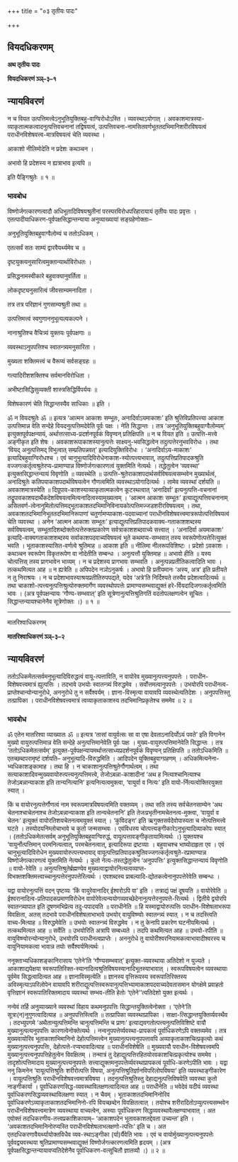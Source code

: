 +++
title = "०३ तृतीयः पादः"

+++


## वियदधिकरणम्

**अथ तृतीयः पादः**

**वियदधिकरणं ञ्ञ्–३–१**

## **न्यायविवरणं**

न च वियत उत्पत्तिमत्त्वेऽनुभूतियुक्तिबहु-वाग्विरोधोऽस्ति । व्यवस्थाऽयोगात् । अवकाशमात्रस्या-व्याकृतात्मकत्वादनुत्पत्तिवचनानां तद्विषयत्वं, उत्पत्तिवचना-नामसितवर्णभूततदभिमानिशरीरविषयत्वं पराधीनविशेषवत्त्व-मात्रविषयत्वं चेति व्यवस्था ।

आकाशो नीलिमोदेति न प्रदेशः कथञ्चन ।

अभावो हि प्रदेशस्य न ह्यत्राभाव इत्यपि ॥

इति पैङ्गिश्रुतेः ॥ १ ॥

### **भावबोध**

विष्णोर्जगत्कारणत्वादौ अधिभूतादिविषयश्रुतीनां परस्परविरोधपरिहारायायं तृतीयः पादः प्रवृत्तः । एतत्पादीयाधिकरण-पूर्वपक्षसिद्धान्तन्याया अनुव्याख्यायां सङ्ग्रहेणोक्ताः–

अनुभूतियुक्तिबहुवाग्वैलोम्यं च ततोऽधिकम् ।

एतत्सर्वं सतः साम्यं द्वारवैयर्थ्यमेव च ॥

दृष्टयुक्त्यनुसारित्वमुक्तान्यार्थाविरोधतः ।

प्रसिद्धनामस्वीकारे बहुवाक्यानुवर्तिता ॥

लोकदृष्ट्यनुसारित्वं जीवसाम्यमनादिता ।

तत्र तत्र परिज्ञानं गुणसाम्यश्रुती तथा ॥

उत्पत्तिमत्त्वं स्वगुणाननुभूत्यल्पकल्पने ।

नानाश्रुतिश्च वैचित्र्यं युक्तयः पूर्वपक्षगाः ॥

व्यवस्थाऽनुपपत्तिश्च स्वातन्त्र्यमनुसारिता ।

मुख्यता शक्तिमत्त्वं च वैरूप्यं सर्वसङ्ग्रहः ॥

गत्यादिरीशशक्तिश्च सर्वमानविरोधिता ।

अभीष्टासिद्धिसुव्यक्ती शास्त्रसिद्धिर्विपर्ययः ॥

विशेषकारणं चेति सिद्धान्तस्यैव साधिकाः ॥ इति ।

ॐ न वियदश्रुतेः ॐ ॥ इत्यत्र ‘आत्मन आकाशः सम्भूतः, अनादिर्वाऽयमाकाशः’ इति श्रुतिविप्रतिपत्त्या आकाश उत्पत्तिमान्न वेति सन्देहे वियदनुत्पत्तिमदेवेति पूर्वः पक्षः । नेति सिद्धान्तः । तत्र ‘अनुभूतियुक्तिबहुवाग्वैलोम्यम्’ इत्युक्तपूर्वपक्षन्यायं, अर्थात्तत्साध्य-प्रदर्शनपूर्वकं विवृण्वन् प्रतिक्षिपति ॥ न च वियत इति ॥ उत्पत्ति-मत्त्वे अङ्गीकृत इति शेषः । अवकाशरूपाकाशस्यानुत्पत्तेः साक्ष्यनु-भवसिद्धत्वेन तदुत्पत्तेरनुभवविरोधः । तथा ‘वियद् अनुत्पत्तिमद् विभुत्वात् सम्प्रतिपन्नवत्’ इत्यादियुक्तिविरोधः । ‘अनादिर्वाऽय-माकाशः’ इत्यादिबहुवाग्विरोधश्च । एवं चानुभूत्यादिविरोधेनाकाश-स्योत्पत्त्यभावात्, तदुत्पत्तिप्रतिपादकश्रुति वज्जगत्कर्तृत्वश्रुतेरप्य-प्रामाण्यान्न विष्णोर्जगत्कारणत्वं युक्तमिति नेत्यर्थः । तद्धेतुत्वेन ‘व्यवस्था’ इत्युक्तसिद्धान्तन्यायं विवृणोति ॥ व्यवस्थेति ॥ उत्पत्ति-श्रुतेराकाशपदार्थसर्वविषयत्वसम्भवेन मुख्यार्थत्वं, अनादिश्रुतेः कतिपयाकाशपदार्थविषयत्वेन गौणत्वमिति व्यवस्थाऽयोगादित्यर्थः । तामेव व्यवस्थां दर्शयति ॥ अवकाशमात्रस्येति ॥ दिग्रूपाव-काशस्याव्याकृतात्मकत्वेन कूटस्थत्वात् ‘अनादिर्वा’ इत्यनुत्पत्ति-वचनानां तद्रूपावकाशपदार्थैकदेशविषयत्वमित्यनादित्वस्यामुख्यत्वम् । ‘आत्मन आकाशः सम्भूतः’ इत्याद्युत्पत्तिवचनानाम् असितवर्ण-त्वेनानुमितोत्पत्तिमद्भूताकाशतदभिमानिविनायकोत्पत्तिमज्जडशरीरविषयत्वम् । तथा, अवकाशतदभिमानिभूततदभिमानिरूपाणां चतुर्णामप्याकाश-पदवाच्यानां पराधीनविशेषवत्त्वमात्ररूपोत्पत्तिविषयत्वं चेति व्यवस्था । अनेन ‘आत्मन आकाशः सम्भूतः’ इत्याद्युत्पत्तिप्रतिपादकवाक्य-गताकाशशब्दस्य सर्वविषयत्वम्, सम्भूतादिशब्दोक्तोत्पत्तेरुक्तप्रकारेण सर्वत्राकाशशब्दवाच्ये सत्त्वात् । ‘अनादिर्वा अयमाकाशः’ इत्यादि-वाक्यगताकाशशब्दस्य सर्वाकाशपदवाच्यविषयत्वं भूते कथमप्य-सम्भवात् तस्य स्वरूपेणोत्पत्तेरित्युक्तं भवति । भूताकाशस्यासित-वर्णत्वे श्रुतिमाह ॥ आकाश इति ॥ नीलिमा नीलरूपविशिष्टः । प्रदेशो ऽवकाशः । कथञ्चन स्वरूपेण विकृतरूपेण वा नोदेतीति सम्बन्धः । अनुत्पत्तौ युक्तिमाह ॥ अभावो हीति ॥ यस्य चोत्पत्तिस् तस्य प्रागभावेन भाव्यम् । न च प्रदेशस्य प्रागभावः सम्भवति । अनुत्पन्नप्रतीतिकत्वादिति भावः । तत्कथमित्यत आह ॥ न ह्यत्रेति ॥ अपिपदेन नञोऽनुकर्षः । अभावो हि प्रतीयमानः ‘अस्य, अत्र’ इति प्रतीयते न तु निराश्रयः । न च प्रदेशाभावस्याश्रयप्रतीतिरुपपद्यते, यदेव ‘अत्रे’ति निर्दिश्यते तस्यैव प्रदेशत्वादित्यर्थः ॥ तथा चाकाशो-त्पत्त्यनुत्पत्तिश्रुत्योरुक्तमार्गेण व्यवस्थोपपत्तेः प्रामाण्यसम्भवाद्युक्तं हरे-र्वियदादिजगत्कर्तृत्वमिति भावः । (अत्र पूर्वपक्षन्यायः ‘गौण्य-सम्भवात्’ इति सूत्रेणानुत्पत्तिश्रुतिगतिं वदतोपलक्षणत्वेन सूचितः । सिद्धान्तन्यायश्चानेनैव सूत्रेणोक्तः ।) ॥ १ ॥

------------------------------------------------------------------------

मातरिश्वाधिकरणम्

**मातरिश्वाधिकरणं ञ्ञ्–३–२**

## **न्यायविवरणं**

ततोऽधिकमेतत्सर्वमनुभूत्यादिविरुद्धत्वं वायू-त्पत्ताविति, न वायोरेव मुख्यानुत्पत्त्यनुपपत्तेः । पराधीन-विशेषवत्त्वमात्रं ह्युत्पत्तिः । तदभावे उभयोः स्वातन्त्र्यं विरुद्धमेव । सर्वोत्तमत्वानुपपत्तेः । उभयोरपि पराधीनत्व-प्राप्तेश्चान्योन्यानुरोधे, अननुरोधे तु न सर्वैश्वर्यम् । ज्ञाना-विस्मृत्या वायावपि व्यवस्थेत्यतिदेशः । अनुपपत्तिस्तु तत्प्रापिका । पराधीनविशेषवत्त्वमात्रं त्वव्याकृताकाशस्य तदभिमानिप्रकृतेश्च सममेव ॥ २ ॥

### **भावबोध**

ॐ एतेन मातरिश्वा व्याख्यातः ॐ ॥ इत्यत्र ‘तासां वायुर्वत्सः सा वा एषा देवताऽनादिर्योऽयं पवते’ इति विगानेन मुख्यो वायुरुत्पत्तिमान्न वेति सन्देहे अनुत्पत्तिमानेवेति पूर्वः पक्षः । मुख्य-वायुरुत्पत्तिमानेवेति सिद्धान्तः । तत्र ‘ततोऽधिकमेतत्सर्वम्’ इत्युक्त-पूर्वपक्षन्यायमर्थात्तत्साध्यप्रदर्शनपूर्वकं विवृण्वन् प्रतिक्षिपति ॥ ततोऽधिकमिति ॥ एतच्छब्दपरामृष्टं दर्शयति– अनुभूत्यादि-विरुद्धमिति । आदिपदेन युक्तिबहुवाग्ग्रहणम् । अधिकमित्यनेना-भ्यधिकाशङ्कामाह । तथा हि । न चाकाशानुत्पत्तिश्रुतेर्गौणार्थत्वम् । तथा सत्याकाशादिवन्मुख्यवायोरुत्पत्त्यनुत्पत्तिमत्त्वे, तेजोऽबन्ना-काशादीनां ‘अथ ह नित्याश्चानित्याश्च तेजोऽबन्नान्याकाश इति तान्यनित्यानि’ इत्यनित्यत्वमुक्त्वा, ‘वायुर्वा व नित्यः’ इति वायो-र्नित्यत्वोक्तिरयुक्ता स्यात् ।

किं च वायोरनुत्पत्तेर्गौणत्वं नाम स्वरूपमात्रविषयत्वमिति वक्तव्यम् । तथा सति तस्य सर्वचेतनसाम्येन ‘अथ चेतनाश्चाचेतनाश्च तेजोऽबन्नान्याकाश इति तान्यचेतनानि’ इति तेजःप्रभृतीनामचेतनत्व-मुक्त्वा, ‘वायुर्वा व चेतनः’ इत्युक्तं वायोरतिशयचेतनत्वमयुक्तं स्यात् । ‘कुविदङ्ग’ इति ऋगुक्तसर्वदेवोपास्यता च नोत्पत्तिमत्त्वे घटते । तस्योदयनिम्लोचाभावे च कुतो जन्मसम्भवः । एवंविधस्य चोत्पत्त्यङ्गीकारेऽनुभूत्यादिव्याकोपः स्यात् । (ततोऽधिकमेतत्सर्वम् अनुभूतियुक्तिबहुवाग्विरुद्धं, वायूत्पत्तावङ्गीकृतायामित्यर्थः ।) युक्तयश्च ‘वायुर्नोत्पत्तिमान् परमनित्यत्वात्, परमचेतनत्वात्, इत्यादिरूपा द्रष्टव्याः । बहुवाचश्च भाष्योदाहृता एव । एवं चानुभूत्यादिविरोधेन मुख्यवायोरुत्पत्त्यभावाद् वायूत्पत्तिप्रतिपादकश्रुतिवज्जगत्कर्तृत्वश्रुते-रप्रामाण्यान्न विष्णोर्जगत्कारणत्वं युक्तमिति नेत्यर्थः । कुतो नेत्य-तस्तद्धेतुत्वेन ‘अनुपपत्तिः’ इत्युक्तसिद्धान्तन्यायं विवृणोति ॥ वायो-रेवेति ॥ अनुत्पत्तिश्रुतेर्ब्रह्मण्येव मुख्यत्वाद्वायोरनित्यत्वव्याप्त-विभक्तशक्तिमत्त्वाच्चानुत्पत्तेरनुपपत्तेरित्यर्थः । एवशब्दस्य प्राबल्यादि-द्योतकत्वेनानुपपत्तेरेवेति सम्बन्धः ।

यद्वा वायोरनुत्पत्तिं वदन् पृष्टव्यः ‘किं वायुरेवानादिर् ईश्वरोऽपि वा’ इति । तत्राद्यं पक्षं दूषयति ॥ वायोरेवेति ॥ ईश्वरानादित्व-प्रतिपादकप्रमाणविरोधेन वायोरेवेत्यन्ययोगव्यवच्छेदेनानुत्पत्तेरनुपपत्ते-रित्यर्थः । द्वितीये द्वयोरपि स्वातन्त्र्यापात इति दूषणमभिप्रेत्य तदु-पपादयति ॥ पराधीनेति ॥ हि यस्माद्वायोरुत्पत्तिः पराधीन-विशेषलाभरूपा विवक्षिता, अतस् तदभावे पराधीनविशेषलाभाभावे उभयोर् वायुविष्ण्वोः स्वातन्त्र्यं स्यात् । न च तदस्त्विति वाच्य-मित्याह ॥ विरुद्धमेवेति ॥ उभयोः स्वातन्त्र्यं विरुद्धमेव । न तु केनापि प्रकारेण घटनीयमित्यर्थः । तत्कथमित्यत आह ॥ सर्वेति ॥ उभयोरिति अत्रापि सम्बध्यते । तदपि कथमित्यत आह ॥ उभयो-रपीति ॥ वायुविष्ण्वोरन्योन्यानुरोधे, उभयोरपि पराधीनत्वप्राप्तेः । अननुरोधे तु वायोरीश्वरनियामकत्वाभावादीश्वरस्य च वायुनियामकत्वा भावान्न तयोः सर्वैश्वर्यमित्यर्थः ।

ननूक्ताभ्यधिकाशङ्कानिरासाय ‘एतेने’ति ‘गौण्यसम्भवात्’ इत्युक्त-व्यवस्थाया अतिदेशो न युज्यते । आकाशाद्यपेक्षया स्वरूपातिरिक्त-स्यानादित्वश्रुतिविषयस्यानादिभूतस्याभावात् । स्वरूपविषयत्वेन व्यवस्थायाः पूर्वमेव सिद्धत्वादित्यत आह ॥ ज्ञानाविस्मृत्येति ॥ ज्ञानस्य वृत्तिरूपस्य स्वरूपातिरिक्तस्य अविस्मृत्याऽपरिलोपेन वायावपि शरीराद्युत्पत्तिस्वरूपानुत्पत्तिभ्यामाकाशपदवाच्यदेवतासमान योगक्षेमे प्रवाहतो वृत्तिज्ञानं स्वरूपातिरिक्तमादाय व्यवस्था सम्भव-तीति हेतोः ‘एतेने’’त्यतिदेशो युक्त इत्यर्थः ।

नन्वेवं तर्हि अनुव्याख्याने व्यवस्थां विहाय कथमनुपपत्तिः सिद्धान्तयुक्तित्वेनोक्ता । ‘एतेने’ति सूत्रा(न)नुगुणत्वादित्याह ॥ अनुपपत्तिस्त्विति ॥ तत्प्रापिका व्यवस्थाप्रापिका । साक्षा-त्सिद्धान्तयुक्तिर्व्यवस्थैव । तदभ्युपगमे ‘अथैतान्युत्पत्तिमन्ति चानुत्पत्तिमन्ति च प्राणः’ इत्याद्यवगतोत्पत्त्यनुत्पत्तिविशिष्टे वायौ मुख्यानुत्पत्यनुपपत्तिः कारणत्वेनोक्तेत्यर्थः । नन्वनुपपत्तेर्व्यवस्था-प्रापकत्वं पूर्वाधिकरणेऽपि वक्तव्यमेव । तत्र मुख्यवायोरिव भूताकाशाभिमानिनो देहोत्पत्तिमत्त्वेन मुख्यानुत्पत्त्यनुपपत्तावपि अव्याकृताकाशचित्प्रकृत्योः कथं मुख्यानुत्पत्त्यनुपपत्तिः, देहोत्पत्ते-रप्यभावादित्याह ॥ पराधीनविशेषेति ॥ मुख्यवायौ पराधीन-विशेषवत्त्वमपि मुख्यानुत्पत्त्यनुपपत्तिहेतुत्वेन विवक्षितम् । तन्मात्रं तु देहाद्युत्पत्तिरहितयोरवकाशचित्प्रकृत्योश्च सममेव । तादृशोत्पत्तिमादाय मुख्यानुत्पत्त्यनुपपत्तेः सत्त्वाद्युक्तमनुपपत्तेर्व्यवस्थाप्रापकत्वं पूर्वाधि-करणेऽपीति भावः । यद्वा ननु किमनेन ‘वायूत्पत्तिश्रुतिः शरीरोत्पत्ति विषया, अनुत्पत्तिश्रुतिर्ज्ञानविपरिलोपविषया’ इति व्यवस्थाङ्गीकारेण । वायूत्पत्तिश्रुतिः पराधीनविशेषवत्त्वमात्रविषया । तदनुत्पत्तिश्रुतिस्तु देहाद्यनुत्पत्तिविषयेति व्यवस्था कुतो नाङ्गीकार्या । पूर्वाधिकरणसिद्ध-व्यवस्थाविलक्षणत्वादित्यत आह ॥ पराधीनेति ॥ भवेदेवं यदीयं व्यवस्था पूर्वाधिकरणसिद्धव्यवस्थाविलक्षणा स्यात् । न चैवम् । भूताकाशतदभिमानिनोरिव पूर्वाधिकरणेऽव्याकृताकाशतदभिमानिनो-रपि वियच्छब्देन विवक्षितत्वात् । तयोश्च शरीरादितोऽप्युत्पत्त्यसम्भवेन पराधीनविशेषवत्त्वमात्रेण व्यवस्थाया वाच्यत्वेन, अस्याः पूर्वाधिकरण सिद्धव्यवस्थावैलक्षण्याभावात् । अत एवोक्तं तदधिकरणीय-तत्त्वप्रकाशिकायाम्– ‘आकाशपदेन भूतावकाशतद्देवता उच्यन्त’ इति । ‘अवकाशतदभिमानिनोरप्यस्ति पराधीनविशेषलाभलक्षणो-त्पत्तिः’ इति च । अत एतदधिकरणावैयर्थ्यायोक्तविधैव व्यव-स्थाऽङ्गीका (र्या)र्यैवेति भावः । एवं च वायोर्मुख्यानुत्पत्त्यनुपपत्तेः पूर्ववद्व्यवस्थया श्रुतिप्रामाण्यसम्भवाद्युक्तं विष्णोर्जगत्कारणत्वमिति हृदयम् । (अत्र पूर्वपक्षसिद्धान्तन्यायावप्यतिदेशेनैव पूर्वाधिकरण-वत्सूचितौ ज्ञातव्यौ ।) ॥ २ ॥

